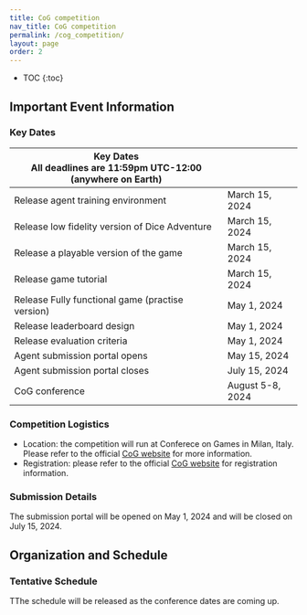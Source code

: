 ```yaml
---
title: CoG competition
nav_title: CoG competition
permalink: /cog_competition/
layout: page
order: 2
---
```


* TOC
{:toc}

## Important Event Information

### Key Dates

| Key Dates<br/>All deadlines are 11:59pm UTC-12:00 (anywhere on Earth) |                     |
|---------------------------------------------------|---------------------|
|Release agent training environment                 |March 15, 2024       |
|Release low fidelity version of Dice Adventure     |March 15, 2024       |
|Release a playable version of the game             |March 15, 2024       |
|Release game tutorial                              |March 15, 2024       |
|Release Fully functional game (practise version)   |May 1, 2024          |
|Release leaderboard design                         |May 1, 2024          |
|Release evaluation criteria                        |May 1, 2024          |
|Agent submission portal opens                      |May 15, 2024         |
|Agent submission portal closes                     |July 15, 2024        |
|CoG conference                                     |August 5-8, 2024     |

### Competition Logistics

- Location: the competition will run at Conferece on Games in Milan, Italy. Please refer to the official [CoG website](https://2024.ieee-cog.org/) for more information.
- Registration: please refer to the official [CoG website](https://2024.ieee-cog.org/) for registration information.
<!-- point to submission of auxiliary paper to CoG -->

### Submission Details
 The submission portal will be opened on May 1, 2024 and will be closed on July 15, 2024.

## Organization and Schedule

### Tentative Schedule

TThe schedule will be released as the conference dates are coming up.

<!-- | Start | End   | Activity                                     |
|-------|-------|----------------------------------------------|
| 9:00  | 9:30  | Welcome & Introduction                       | -->